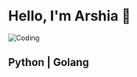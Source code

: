 # Hello, I'm Arshia 👋


![Coding](https://media.giphy.com/media/ZVik7pBtu9dNS/giphy.gif)



## Python | Golang


